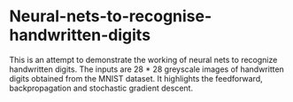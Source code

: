 # Neural-nets-to-recognise-handwritten-digits
This is an attempt to demonstrate the working of neural nets to recognize handwritten digits. The inputs are 28 * 28 greyscale images of handwritten digits obtained from the MNIST dataset. It highlights the feedforward, backpropagation and stochastic gradient descent. 

